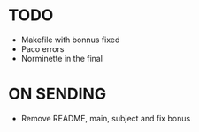 # TODO
- Makefile with bonnus fixed
- Paco errors
- Norminette in the final

# ON SENDING
- Remove README, main, subject and fix bonus

